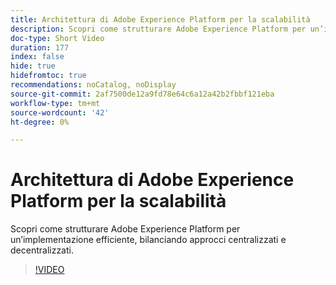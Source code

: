 ```yaml
---
title: Architettura di Adobe Experience Platform per la scalabilità
description: Scopri come strutturare Adobe Experience Platform per un’implementazione efficiente, bilanciando approcci centralizzati e decentralizzati.
doc-type: Short Video
duration: 177
index: false
hide: true
hidefromtoc: true
recommendations: noCatalog, noDisplay
source-git-commit: 2af7500de12a9fd78e64c6a12a42b2fbbf121eba
workflow-type: tm+mt
source-wordcount: '42'
ht-degree: 0%

---
```



# Architettura di Adobe Experience Platform per la scalabilità

Scopri come strutturare Adobe Experience Platform per un’implementazione efficiente, bilanciando approcci centralizzati e decentralizzati.

<!-- 62_S601_3442532_176_architecting-adobe-experience-platform-for-scalability -->
>[!VIDEO](https://video.tv.adobe.com/v/3458321/?learn=on&enablevpops=true)
